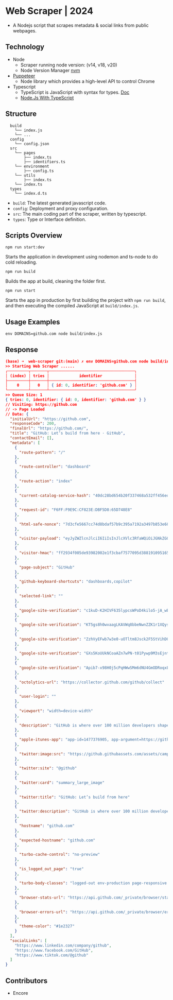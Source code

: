 # Web Scraper | 2024

- A Nodejs script that scrapes metadata & social links from public webpages.

## Technology

- Node
  - Scraper running node version: (v14, v18, v20)
  - Node Version Manager [nvm](https://github.com/nvm-sh/nvm#installing-and-updating)
- [Puppeteer](https://pptr.dev/)
  - Node library which provides a high-level API to control Chrome
- Typescript
  - TypeScript is JavaScript with syntax for types. [Doc](https://www.typescriptlang.org/)
  - [Node.Js With TypeScript](https://nodejs.dev/en/learn/nodejs-with-typescript/)

## Structure

```
  build
    └── index.js
    └── ...
  config
    └── config.json
  src
    └── pages
        ├── index.ts
        ├── identifiers.ts
    └── environment
        ├── config.ts
    └── utils
        ├── index.ts
    └── index.ts
  types
    └── index.d.ts
```

- `build`: The latest generated javascript code.
- `config`: Deployment and proxy configuration.
- `src`: The main coding part of the scraper, written by typescript.
- `types`: Type or Interface definition.

## Scripts Overview

```NodeJS
npm run start:dev
```

Starts the application in development using nodemon and ts-node to do cold reloading.

```NodeJS
npm run build
```

Builds the app at build, cleaning the folder first.

```NodeJS
npm run start
```

Starts the app in production by first building the project with `npm run build`, and then executing the compiled JavaScript at `build/index.js`.

## Usage Examples

```NodeJS
env DOMAINS=github.com node build/index.js
```

## Response

```json
(base) ➜  web-scraper git:(main) ✗ env DOMAINS=github.com node build/index.js
>> Starting Web Scraper ......
┌─────────┬───────┬─────────────────────────────────────┐
│ (index) │ tries │             identifier              │
├─────────┼───────┼─────────────────────────────────────┤
│    0    │   0   │ { id: 0, identifier: 'github.com' } │
└─────────┴───────┴─────────────────────────────────────┘
>> Queue Size: 1
{ tries: 0, identifier: { id: 0, identifier: 'github.com' } }
// Visiting: https://github.com
// -> Page Loaded
// Data: {
  "initialUrl": "https://github.com",
  "responseCode": 200,
  "finalUrl": "https://github.com/",
  "title": "GitHub: Let’s build from here · GitHub",
  "contactEmail": [],
  "metadata": [
    {
      "route-pattern": "/"
    },
    {
      "route-controller": "dashboard"
    },
    {
      "route-action": "index"
    },
    {
      "current-catalog-service-hash": "40dc28bd654b20f337468a532ff456ed5863889cfbb4e982b793597321d48d3f"
    },
    {
      "request-id": "F6FF:F9E9C:CF823E:DBF5D8:65D748E8"
    },
    {
      "html-safe-nonce": "7d3cfe5667cc74d8bdaf57b9c395a7192a3497b853e6881af24070609ab6e35c"
    },
    {
      "visitor-payload": "eyJyZWZlcnJlciI6IiIsInJlcXVlc3RfaWQiOiJGNkZGOkY5RTlDOkNGODIzRTpEQkY1RDg6NjVENzQ4RTgiLCJ2aXNpdG9yX2lkIjoiMTc2ODcyODY0NzI5MTA2MjUwNCIsInJlZ2lvbl9lZGdlIjoiamFwYW5lYXN0IiwicmVnaW9uX3JlbmRlciI6ImphcGFuZWFzdCJ9"
    },
    {
      "visitor-hmac": "ff2934f005de93982002e1f3cbaf7577095d388191095165c5d69c0cbc725575"
    },
    {
      "page-subject": "GitHub"
    },
    {
      "github-keyboard-shortcuts": "dashboards,copilot"
    },
    {
      "selected-link": ""
    },
    {
      "google-site-verification": "c1kuD-K2HIVF635lypcsWPoD4kilo5-jA_wBFyT4uMY"
    },
    {
      "google-site-verification": "KT5gs8h0wvaagLKAVWq8bbeNwnZZK1r1XQysX3xurLU"
    },
    {
      "google-site-verification": "ZzhVyEFwb7w3e0-uOTltm8Jsck2F5StVihD0exw2fsA"
    },
    {
      "google-site-verification": "GXs5KoUUkNCoaAZn7wPN-t01Pywp9M3sEjnt_3_ZWPc"
    },
    {
      "google-site-verification": "Apib7-x98H0j5cPqHWwSMm6dNU4GmODRoqxLiDzdx9I"
    },
    {
      "octolytics-url": "https://collector.github.com/github/collect"
    },
    {
      "user-login": ""
    },
    {
      "viewport": "width=device-width"
    },
    {
      "description": "GitHub is where over 100 million developers shape the future of software, together. Contribute to the open source community, manage your Git repositories, review code like a pro, track bugs and features, power your CI/CD and DevOps workflows, and secure code before you commit it."
    },
    {
      "apple-itunes-app": "app-id=1477376905, app-argument=https://github.com/"
    },
    {
      "twitter:image:src": "https://github.githubassets.com/assets/campaign-social-031d6161fa10.png"
    },
    {
      "twitter:site": "@github"
    },
    {
      "twitter:card": "summary_large_image"
    },
    {
      "twitter:title": "GitHub: Let’s build from here"
    },
    {
      "twitter:description": "GitHub is where over 100 million developers shape the future of software, together. Contribute to the open source community, manage your Git repositories, review code like a pro, track bugs and fea..."
    },
    {
      "hostname": "github.com"
    },
    {
      "expected-hostname": "github.com"
    },
    {
      "turbo-cache-control": "no-preview"
    },
    {
      "is_logged_out_page": "true"
    },
    {
      "turbo-body-classes": "logged-out env-production page-responsive header-overlay home-campaign"
    },
    {
      "browser-stats-url": "https://api.github.com/_private/browser/stats"
    },
    {
      "browser-errors-url": "https://api.github.com/_private/browser/errors"
    },
    {
      "theme-color": "#1e2327"
    }
  ],
  "socialLinks": [
    "https://www.linkedin.com/company/github",
    "https://www.facebook.com/GitHub",
    "https://www.tiktok.com/@github"
  ]
}
```

## Contributors

- Encore
